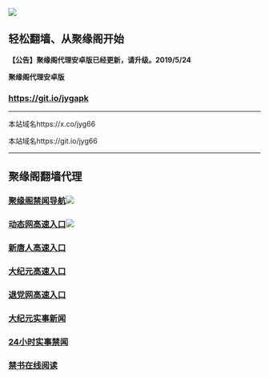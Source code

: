 ![](https://raw.githubusercontent.com/hao369/a/master/j.jpg)



## 轻松翻墙、从聚缘阁开始



**【公告】聚缘阁代理安卓版已经更新，请升级。2019/5/24**

 
**聚缘阁代理安卓版**
### https://git.io/jygapk  

***

本站域名https://x.co/jyg66 

本站域名https://git.io/jyg66



***




## 聚缘阁翻墙代理 



### [聚缘阁禁闻导航](https://66awed-9wfi6cc96xkl.runkit.sh/)![](https://tup.vraet.cf/jyg.gif)

### [动态网高速入口](https://shy-shadow-c106.4bgwewhr4hdes.workers.dev/-----https://662.nhhc.com.au)![](https://tup.vraet.cf/jygdl.gif)


### [新唐人高速入口](https://shy-shadow-c106.4bgwewhr4hdes.workers.dev/-----https://662.nhhc.com.au)

### [大纪元高速入口](https://shy-shadow-c106.4bgwewhr4hdes.workers.dev/-----https://662.nhhc.com.au)

### [退党网高速入口](https://shy-shadow-c106.4bgwewhr4hdes.workers.dev/-----https://662.nhhc.com.au)






### [大纪元实事新闻](https://git.io/fjmgE)

### [24小时实事禁闻](https://git.io/fj3Go)

### [禁书在线阅读](https://git.io/fjJ5Z)






